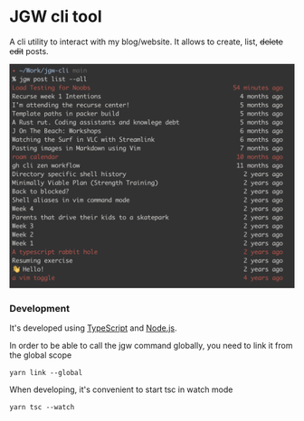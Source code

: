 # JGW cli tool

A cli utility to interact with my blog/website. It allows to create, list, ~~delete~~ ~~edit~~ posts.

![jgw-cli-example](img/jgw-cli-example.png)

### Development

It's developed using [TypeScript](https://www.typescriptlang.org) and [Node.js](https://nodejs.org).

In order to be able to call the jgw command globally, you need to link it from
the global scope

```
yarn link --global
```

When developing, it's convenient to start tsc in watch mode

```
yarn tsc --watch
```




